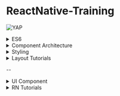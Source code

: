 # ReactNative-Training

![YAP](https://media.giphy.com/media/xT8qBsOjMOcdeGJIU8/giphy.gif)

<details>
<summary>ES6</summary>
* [JSX to JS] (http://babeljs.io/repl/)
* [Crash Course] (http://moduscreate.com/top-5-es6-harmony-features/)
</details>

<details>
<summary>Component Architecture</summary>
</details>

<details>
<summary>Styling</summary>
* [Facebook CSS] (https://github.com/facebook/css-layout)
* [Cheat Sheet] (https://github.com/vhpoet/react-native-styling-cheat-sheet)
* [Flexbox Froggy] (http://flexboxfroggy.com/)
</details>

<details>
<summary>Layout Tutorials</summary>
* [Katas] (https://github.com/jondot/ReactNativeKatas)
* [Basic Styles] (https://egghead.io/lessons/react-applying-basic-styles-in-react-native)
* [Layout Animations] (https://egghead.io/lessons/react-react-native-layoutanimation-basics)
</details>

--

<details>
<summary>UI Component  </summary>
* [Material Design - Android](http://react-native-material-design.github.io/)
* [CARBON NATIVE] (http://getcarbonnative.com/)
* [Shoutem] (https://shoutem.github.io/ui/index.html)
</details>

<details>
<summary>RN Tutorials</summary>
http://www.reactnativeexpress.com/modern_javascript

</details>

